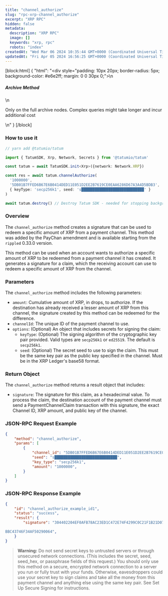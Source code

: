 ```yaml
---
title: "channel_authorize"
slug: "rpc-xrp-channel_authorize"
excerpt: "XRP RPC"
hidden: false
metadata: 
  description: "XRP RPC"
  image: []
  keywords: "xrp, rpc"
  robots: "index"
createdAt: "Wed Mar 06 2024 10:35:44 GMT+0000 (Coordinated Universal Time)"
updatedAt: "Fri Apr 05 2024 16:56:25 GMT+0000 (Coordinated Universal Time)"
---
```

[block:html]
{
  "html": "<div style=\"padding: 10px 20px; border-radius: 5px; background-color: #e6e2ff; margin: 0 0 30px 0;\">\n  <h5>Archive Method</h5>\n  <p>Only on the full archive nodes. Complex queries might take longer and incur additional cost</p>\n</div>"
}
[/block]


### How to use it

```typescript
// yarn add @tatumio/tatum

import { TatumSDK, Xrp, Network, Secrets } from '@tatumio/tatum'

const tatum = await TatumSDK.init<Xrp>({network: Network.XRP})

const res = await tatum.channelAuthorize(
  '1000000',
  '5DB01B7FFED6B67E6B0414DED11E051D2EE2B7619CE0EAA6286D67A3A4D5BDB3',
  { keyType: 'secp256k1', seed: 's████████████████████████████' }
)

await tatum.destroy() // Destroy Tatum SDK - needed for stopping background jobs
```

### Overview

The `channel_authorize` method creates a signature that can be used to redeem a specific amount of XRP from a payment channel. This method was added by the PayChan amendment and is available starting from the `rippled` 0.33.0 version.

This method can be used when an account wants to authorize a specific amount of XRP to be redeemed from a payment channel it has created. It generates a signature for a claim, which the receiving account can use to redeem a specific amount of XRP from the channel.

### Parameters

The `channel_authorize` method includes the following parameters:

- `amount`: Cumulative amount of XRP, in drops, to authorize. If the destination has already received a lesser amount of XRP from this channel, the signature created by this method can be redeemed for the difference.
- `channelId`: The unique ID of the payment channel to use.
- `options`: (Optional) An object that includes secrets for signing the claim:
  - `keyType`: (Optional) The signing algorithm of the cryptographic key pair provided. Valid types are `secp256k1` or `ed25519`. The default is `secp256k1`.
  - `seed`: (Optional) The secret seed to use to sign the claim. This must be the same key pair as the public key specified in the channel. Must be in the XRP Ledger's base58 format.

### Return Object

The `channel_authorize` method returns a result object that includes:

- `signature`: The signature for this claim, as a hexadecimal value. To process the claim, the destination account of the payment channel must send a PaymentChannelClaim transaction with this signature, the exact Channel ID, XRP amount, and public key of the channel.

### JSON-RPC Request Example

```json
{
    "method": "channel_authorize",
    "params": [
        {
            "channel_id": "5DB01B7FFED6B67E6B0414DED11E051D2EE2B7619CE0EAA6286D67A3A4D5BDB3",
            "seed": "s████████████████████████████",
            "key_type": "secp256k1",
            "amount": "1000000",
        }
    ]
}
```

### JSON-RPC Response Example

```json
{
    "id": "channel_authorize_example_id1",
    "status": "success",
    "result": {
        "signature": "304402204EF0AFB78AC23ED1C472E74F4299C0C21F1B21D07EFC0A3838A420F76D783A400220154FB11B6F54320666E4C36CA7F686C16A3A0456800

BBC43746F34AF50290064",
    }
}
```

> **Warning:** Do not send secret keys to untrusted servers or through unsecured network connections. (This includes the secret, seed, seed\_hex, or passphrase fields of this request.) You should only use this method on a secure, encrypted network connection to a server you run or fully trust with your funds. Otherwise, eavesdroppers could use your secret key to sign claims and take all the money from this payment channel and anything else using the same key pair. See Set Up Secure Signing for instructions.
